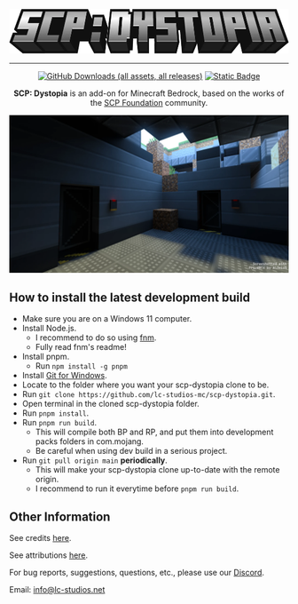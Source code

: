 <div align="center">

<img src="./media/logo.webp" alt="Logo" title="SCP: Dystopia" height="80" />

<hr/>

[![GitHub Downloads (all assets, all releases)](https://img.shields.io/github/downloads/lc-studios-mc/scp-dystopia/total?style=for-the-badge)](https://github.com/lc-studios-mc/scp-dystopia/releases)
[![Static Badge](https://img.shields.io/badge/MCPEDL-%2300a52e?style=for-the-badge)](https://mcpedl.com/scp-dystopia-addon/)

**SCP: Dystopia** is an add-on for Minecraft Bedrock, based on the works of the [SCP Foundation](https://scp-wiki.wikidot.com/) community.

<img src="./media/banner.webp" alt="Logo" title="SCP: Dystopia" />

</div>

## How to install the latest development build

- Make sure you are on a Windows 11 computer.
- Install Node.js.
  - I recommend to do so using [fnm](https://github.com/Schniz/fnm).
  - Fully read fnm's readme!
- Install pnpm.
  - Run `npm install -g pnpm`
- Install [Git for Windows](https://git-scm.com/downloads/win).
- Locate to the folder where you want your scp-dystopia clone to be.
- Run `git clone https://github.com/lc-studios-mc/scp-dystopia.git`.
- Open terminal in the cloned scp-dystopia folder.
- Run `pnpm install`.
- Run `pnpm run build`.
  - This will compile both BP and RP, and put them into development packs folders in com.mojang.
  - Be careful when using dev build in a serious project.
- Run `git pull origin main` **periodically**.
  - This will make your scp-dystopia clone up-to-date with the remote origin.
  - I recommend to run it everytime before `pnpm run build`.

## Other Information

See credits [here](./docs/credits.md).

See attributions [here](./docs/attributions.md).

For bug reports, suggestions, questions, etc., please use our [Discord](https://discord.gg/K2mxsJ2trE).

Email: info@lc-studios.net
